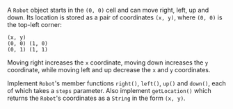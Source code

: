

A `Robot` object starts in the `(0, 0)` cell and can move right, left, up and
down. Its location is stored as a pair of coordinates `(x, y)`, where `(0, 0)`
is the top-left corner:

```text
(x, y)
(0, 0) (1, 0)
(0, 1) (1, 1)
```

Moving right increases the `x` coordinate, moving down increases the `y`
coordinate, while moving left and up decrease the `x` and `y` coordinates.

Implement `Robot`'s member functions `right()`, `left()`, `up()` and `down()`,
each of which takes a `steps` parameter. Also implement `getLocation()` which
returns the `Robot`'s coordinates as a `String` in the form `(x, y)`.
